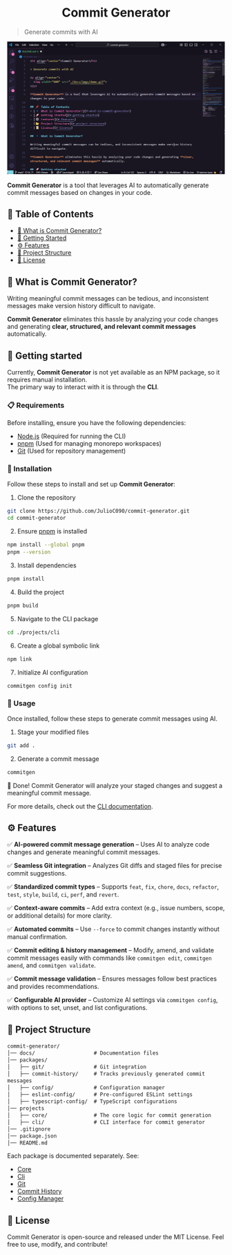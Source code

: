 <h1 align="center">Commit Generator</h1>

> Generate commits with AI

<p align="center">
  <img src="./docs/static/demo.gif">
</p>

**Commit Generator** is a tool that leverages AI to automatically generate commit messages based on changes in your code.

## 📌 Table of Contents
- [🔹 What is Commit Generator?](#-what-is-commit-generator)
- [🚀 Getting Started](#-getting-started)
- [⚙️ Features](#️-features)
- [📂 Project Structure](#-project-structure)
- [📜 License](#-license)

## 🔹 What is Commit Generator?

Writing meaningful commit messages can be tedious, and inconsistent messages make version history difficult to navigate.  

**Commit Generator** eliminates this hassle by analyzing your code changes and generating **clear, structured, and relevant commit messages** automatically.  

## 🚀 Getting started

Currently, **Commit Generator** is not yet available as an NPM package, so it requires manual installation.  
The primary way to interact with it is through the **CLI**.

### 📋 Requirements

Before installing, ensure you have the following dependencies:
- [Node.js](https://nodejs.org/en) (Required for running the CLI) 
- [pnpm](https://pnpm.io/) (Used for managing monorepo workspaces) 
- [Git](https://git-scm.com/) (Used for repository management)  

### 🔧 Installation

Follow these steps to install and set up **Commit Generator**:

1. Clone the repository
```bash
git clone https://github.com/JulioC090/commit-generator.git
cd commit-generator
```

2. Ensure [pnpm](https://pnpm.io/) is installed
```bash
npm install --global pnpm
pnpm --version
```

3. Install dependencies
```bash
pnpm install
```

4. Build the project
```bash
pnpm build
```

5. Navigate to the CLI package
```bash
cd ./projects/cli
```

6. Create a global symbolic link
```bash
npm link
```

7. Initialize AI configuration
```bash
commitgen config init
```

### 🎯 Usage

Once installed, follow these steps to generate commit messages using AI.

1. Stage your modified files
```bash
git add .
```

2. Generate a commit message
```bash
commitgen
```

🎉 Done! Commit Generator will analyze your staged changes and suggest a meaningful commit message.

For more details, check out the [CLI documentation](./projects/cli).

## ⚙️ Features  

✅ **AI-powered commit message generation** – Uses AI to analyze code changes and generate meaningful commit messages.  

✅ **Seamless Git integration** – Analyzes Git diffs and staged files for precise commit suggestions.  

✅ **Standardized commit types** – Supports `feat`, `fix`, `chore`, `docs`, `refactor`, `test`, `style`, `build`, `ci`, `perf`, and `revert`.  

✅ **Context-aware commits** – Add extra context (e.g., issue numbers, scope, or additional details) for more clarity.  

✅ **Automated commits** – Use `--force` to commit changes instantly without manual confirmation.  

✅ **Commit editing & history management** – Modify, amend, and validate commit messages easily with commands like `commitgen edit`, `commitgen amend`, and `commitgen validate`.  

✅ **Commit message validation** – Ensures messages follow best practices and provides recommendations.  

✅ **Configurable AI provider** – Customize AI settings via `commitgen config`, with options to set, unset, and list configurations.  

## 📂 Project Structure

```
commit-generator/
│── docs/                   # Documentation files
│── packages/
│   ├── git/                # Git integration
│   ├── commit-history/     # Tracks previously generated commit messages
│   ├── config/             # Configuration manager
│   ├── eslint-config/      # Pre-configured ESLint settings
│   ├── typescript-config/  # TypeScript configurations
│── projects
│   ├── core/               # The core logic for commit generation
│   ├── cli/                # CLI interface for commit generator
│── .gitignore
│── package.json
│── README.md
```

Each package is documented separately. See:
- [Core](./projects/core)
- [Cli](./projects/cli)
- [Git](./packages/git)
- [Commit History](./packages/commit-history)
- [Config Manager](./packages/config)

## 📜 License

Commit Generator is open-source and released under the MIT License.
Feel free to use, modify, and contribute!